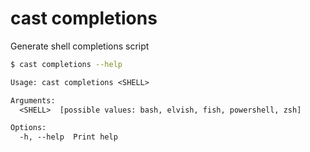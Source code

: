 # cast completions

Generate shell completions script

```bash
$ cast completions --help
```

```txt
Usage: cast completions <SHELL>

Arguments:
  <SHELL>  [possible values: bash, elvish, fish, powershell, zsh]

Options:
  -h, --help  Print help
```